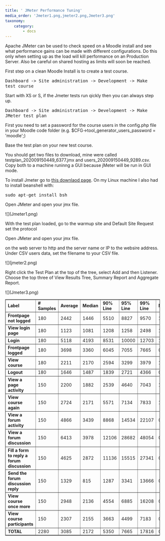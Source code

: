 ```yaml
---
title: ' JMeter Performance Tuning'
media_order: 'Jmeter1.png,jmeter2.png,Jmeter3.png'
taxonomy:
    category:
        - docs
---
```


<p>  Apache JMeter can be used to check speed on a Moodle install and see what performance gains can be made with different configurations. Do this only  when setting up as the load will kill performance on an Production Server. Also be careful on shared hosting as limits will soon be reached.</p>

<p>  First step on a clean Moodle Install is to create a test course.</p>

   
<tt>  Dashboard -> Site administration ->  Development  -> Make test course</tt>
  
  <p>Start with XS or S, if the Jmeter tests run qickly then you can always step up.</p>

 
<tt>  Dashboard -> Site administration ->  Development  ->  Make JMeter test plan</tt> 
<p>  First you need to set a password for the course users in the config.php file in your Moodle code folder (e.g. $CFG->tool_generator_users_password = 'moodle';) </p>


 <p>Base the test plan on your new test course.</p>

 
 <p>You should get two files to download, mine were called testplan_202009150449_6377.jmx and users_202009150449_9289.csv. Copy both to a machine runinng a GUI because jMeter will be run in GUI mode.</p>
 
<p>To install Jmeter go to <a href="http://jmeter.apache.org/download_jmeter.cgi">this downlaod page</a>. On my Linux machine I also had to install beanshell with:</p>

<tt>sudo apt-get install bsh</tt>
<p>Open JMeter and open your jmx file.</p>
![](Jmeter1.png)

<p>With the test plan loaded, go to the warmup site and Default Site Request set the protocol<p>Open JMeter and open your jmx file.</p>on the web server to http and the server name or IP to the websire address. Under CSV users data, set the filename to your CSV file.  </p>
![](jmeter2.png)
<p>Right click the Test Plan at the top of the tree, select Add  and then Listener. Choose the top three  of View Results Tree, Summary Report and Aggregate Report.</p>![](Jmeter3.png)

<table cellspacing="0" cellpadding="4" border="1" width="95%">
  <tr>
    <!-- Row 1 Column 1 -->
    <td>
      <b>
        Label
      </b>
    </td>
    <!-- Row 1 Column 2 -->
    <td>
      <b>
        # Samples
      </b>
    </td>
    <!-- Row 1 Column 3 -->
    <td>
      <b>
        Average
      </b>
    </td>
    <!-- Row 1 Column 4 -->
    <td>
      <b>
        Median
      </b>
    </td>
    <!-- Row 1 Column 5 -->
    <td>
      <b>
        90% Line
      </b>
    </td>
    <!-- Row 1 Column 6 -->
    <td>
      <b>
        95% Line
      </b>
    </td>
    <!-- Row 1 Column 7 -->
    <td>
      <b>
        99% Line
      </b>
    </td>
    <!-- Row 1 Column 8 -->
    <td>
      <b>
        Min
      </b>
    </td>
    <!-- Row 1 Column 9 -->
    <td>
      <b>
        Max
      </b>
    </td>
    <!-- Row 1 Column 10 -->
    <td>
      <b>
        Error %
      </b>
    </td>
    <!-- Row 1 Column 11 -->
    <td>
      <b>
        Throughput
      </b>
    </td>
    <!-- Row 1 Column 12 -->
    <td>
      <b>
        Received KB/sec
      </b>
    </td>
    <!-- Row 1 Column 13 -->
    <td>
      <b>
        Sent KB/sec
      </b>
    </td>
  </tr>
  <tr>
    <!-- Row 2 Column 1 -->
    <td>
      <b>
        Frontpage not logged
      </b>
    </td>
    <!-- Row 2 Column 2 -->
    <td>
      180
    </td>
    <!-- Row 2 Column 3 -->
    <td>
      2442
    </td>
    <!-- Row 2 Column 4 -->
    <td>
      1446
    </td>
    <!-- Row 2 Column 5 -->
    <td>
      5510
    </td>
    <!-- Row 2 Column 6 -->
    <td>
      8827
    </td>
    <!-- Row 2 Column 7 -->
    <td>
      9570
    </td>
    <!-- Row 2 Column 8 -->
    <td>
      1377
    </td>
    <!-- Row 2 Column 9 -->
    <td>
      10024
    </td>
    <!-- Row 2 Column 10 -->
    <td>
      0.000%
    </td>
    <!-- Row 2 Column 11 -->
    <td>
      0.18797
    </td>
    <!-- Row 2 Column 12 -->
    <td>
      5.61
    </td>
    <!-- Row 2 Column 13 -->
    <td>
      0.04
    </td>
  </tr>
  <tr>
    <!-- Row 3 Column 1 -->
    <td>
      <b>
        View login page
      </b>
    </td>
    <!-- Row 3 Column 2 -->
    <td>
      180
    </td>
    <!-- Row 3 Column 3 -->
    <td>
      1123
    </td>
    <!-- Row 3 Column 4 -->
    <td>
      1081
    </td>
    <!-- Row 3 Column 5 -->
    <td>
      1208
    </td>
    <!-- Row 3 Column 6 -->
    <td>
      1258
    </td>
    <!-- Row 3 Column 7 -->
    <td>
      2498
    </td>
    <!-- Row 3 Column 8 -->
    <td>
      166
    </td>
    <!-- Row 3 Column 9 -->
    <td>
      3400
    </td>
    <!-- Row 3 Column 10 -->
    <td>
      1.111%
    </td>
    <!-- Row 3 Column 11 -->
    <td>
      0.18691
    </td>
    <!-- Row 3 Column 12 -->
    <td>
      4.45
    </td>
    <!-- Row 3 Column 13 -->
    <td>
      0.04
    </td>
  </tr>
  <tr>
    <!-- Row 4 Column 1 -->
    <td>
      <b>
        Login
      </b>
    </td>
    <!-- Row 4 Column 2 -->
    <td>
      180
    </td>
    <!-- Row 4 Column 3 -->
    <td>
      5118
    </td>
    <!-- Row 4 Column 4 -->
    <td>
      4193
    </td>
    <!-- Row 4 Column 5 -->
    <td>
      8531
    </td>
    <!-- Row 4 Column 6 -->
    <td>
      10000
    </td>
    <!-- Row 4 Column 7 -->
    <td>
      12703
    </td>
    <!-- Row 4 Column 8 -->
    <td>
      1388
    </td>
    <!-- Row 4 Column 9 -->
    <td>
      12806
    </td>
    <!-- Row 4 Column 10 -->
    <td>
      1.111%
    </td>
    <!-- Row 4 Column 11 -->
    <td>
      0.18596
    </td>
    <!-- Row 4 Column 12 -->
    <td>
      39.29
    </td>
    <!-- Row 4 Column 13 -->
    <td>
      0.15
    </td>
  </tr>
  <tr>
    <!-- Row 5 Column 1 -->
    <td>
      <b>
        Frontpage logged
      </b>
    </td>
    <!-- Row 5 Column 2 -->
    <td>
      180
    </td>
    <!-- Row 5 Column 3 -->
    <td>
      3698
    </td>
    <!-- Row 5 Column 4 -->
    <td>
      3360
    </td>
    <!-- Row 5 Column 5 -->
    <td>
      6045
    </td>
    <!-- Row 5 Column 6 -->
    <td>
      7055
    </td>
    <!-- Row 5 Column 7 -->
    <td>
      7665
    </td>
    <!-- Row 5 Column 8 -->
    <td>
      0
    </td>
    <!-- Row 5 Column 9 -->
    <td>
      8192
    </td>
    <!-- Row 5 Column 10 -->
    <td>
      7.222%
    </td>
    <!-- Row 5 Column 11 -->
    <td>
      0.18672
    </td>
    <!-- Row 5 Column 12 -->
    <td>
      36.54
    </td>
    <!-- Row 5 Column 13 -->
    <td>
      0.1
    </td>
  </tr>
  <tr>
    <!-- Row 6 Column 1 -->
    <td>
      <b>
        View course
      </b>
    </td>
    <!-- Row 6 Column 2 -->
    <td>
      180
    </td>
    <!-- Row 6 Column 3 -->
    <td>
      2211
    </td>
    <!-- Row 6 Column 4 -->
    <td>
      2170
    </td>
    <!-- Row 6 Column 5 -->
    <td>
      2594
    </td>
    <!-- Row 6 Column 6 -->
    <td>
      3299
    </td>
    <!-- Row 6 Column 7 -->
    <td>
      3979
    </td>
    <!-- Row 6 Column 8 -->
    <td>
      1
    </td>
    <!-- Row 6 Column 9 -->
    <td>
      4757
    </td>
    <!-- Row 6 Column 10 -->
    <td>
      1.111%
    </td>
    <!-- Row 6 Column 11 -->
    <td>
      0.18506
    </td>
    <!-- Row 6 Column 12 -->
    <td>
      29.75
    </td>
    <!-- Row 6 Column 13 -->
    <td>
      0.04
    </td>
  </tr>
  <tr>
    <!-- Row 7 Column 1 -->
    <td>
      <b>
        Logout
      </b>
    </td>
    <!-- Row 7 Column 2 -->
    <td>
      180
    </td>
    <!-- Row 7 Column 3 -->
    <td>
      1646
    </td>
    <!-- Row 7 Column 4 -->
    <td>
      1487
    </td>
    <!-- Row 7 Column 5 -->
    <td>
      1839
    </td>
    <!-- Row 7 Column 6 -->
    <td>
      2721
    </td>
    <!-- Row 7 Column 7 -->
    <td>
      4366
    </td>
    <!-- Row 7 Column 8 -->
    <td>
      0
    </td>
    <!-- Row 7 Column 9 -->
    <td>
      11446
    </td>
    <!-- Row 7 Column 10 -->
    <td>
      2.222%
    </td>
    <!-- Row 7 Column 11 -->
    <td>
      0.16566
    </td>
    <!-- Row 7 Column 12 -->
    <td>
      5.67
    </td>
    <!-- Row 7 Column 13 -->
    <td>
      0.07
    </td>
  </tr>
  <tr>
    <!-- Row 8 Column 1 -->
    <td>
      <b>
        View a page activity
      </b>
    </td>
    <!-- Row 8 Column 2 -->
    <td>
      150
    </td>
    <!-- Row 8 Column 3 -->
    <td>
      2200
    </td>
    <!-- Row 8 Column 4 -->
    <td>
      1882
    </td>
    <!-- Row 8 Column 5 -->
    <td>
      2539
    </td>
    <!-- Row 8 Column 6 -->
    <td>
      4640
    </td>
    <!-- Row 8 Column 7 -->
    <td>
      7043
    </td>
    <!-- Row 8 Column 8 -->
    <td>
      1412
    </td>
    <!-- Row 8 Column 9 -->
    <td>
      7349
    </td>
    <!-- Row 8 Column 10 -->
    <td>
      0.000%
    </td>
    <!-- Row 8 Column 11 -->
    <td>
      0.16919
    </td>
    <!-- Row 8 Column 12 -->
    <td>
      22.91
    </td>
    <!-- Row 8 Column 13 -->
    <td>
      0.04
    </td>
  </tr>
  <tr>
    <!-- Row 9 Column 1 -->
    <td>
      <b>
        View course again
      </b>
    </td>
    <!-- Row 9 Column 2 -->
    <td>
      150
    </td>
    <!-- Row 9 Column 3 -->
    <td>
      2724
    </td>
    <!-- Row 9 Column 4 -->
    <td>
      2171
    </td>
    <!-- Row 9 Column 5 -->
    <td>
      5571
    </td>
    <!-- Row 9 Column 6 -->
    <td>
      7134
    </td>
    <!-- Row 9 Column 7 -->
    <td>
      7833
    </td>
    <!-- Row 9 Column 8 -->
    <td>
      1
    </td>
    <!-- Row 9 Column 9 -->
    <td>
      10690
    </td>
    <!-- Row 9 Column 10 -->
    <td>
      1.333%
    </td>
    <!-- Row 9 Column 11 -->
    <td>
      0.16902
    </td>
    <!-- Row 9 Column 12 -->
    <td>
      27.21
    </td>
    <!-- Row 9 Column 13 -->
    <td>
      0.04
    </td>
  </tr>
  <tr>
    <!-- Row 10 Column 1 -->
    <td>
      <b>
        View a forum activity
      </b>
    </td>
    <!-- Row 10 Column 2 -->
    <td>
      150
    </td>
    <!-- Row 10 Column 3 -->
    <td>
      4866
    </td>
    <!-- Row 10 Column 4 -->
    <td>
      3439
    </td>
    <!-- Row 10 Column 5 -->
    <td>
      8868
    </td>
    <!-- Row 10 Column 6 -->
    <td>
      14534
    </td>
    <!-- Row 10 Column 7 -->
    <td>
      22107
    </td>
    <!-- Row 10 Column 8 -->
    <td>
      0
    </td>
    <!-- Row 10 Column 9 -->
    <td>
      22359
    </td>
    <!-- Row 10 Column 10 -->
    <td>
      4.000%
    </td>
    <!-- Row 10 Column 11 -->
    <td>
      0.16734
    </td>
    <!-- Row 10 Column 12 -->
    <td>
      56.83
    </td>
    <!-- Row 10 Column 13 -->
    <td>
      0.04
    </td>
  </tr>
  <tr>
    <!-- Row 11 Column 1 -->
    <td>
      <b>
        View a forum discussion
      </b>
    </td>
    <!-- Row 11 Column 2 -->
    <td>
      150
    </td>
    <!-- Row 11 Column 3 -->
    <td>
      6413
    </td>
    <!-- Row 11 Column 4 -->
    <td>
      3978
    </td>
    <!-- Row 11 Column 5 -->
    <td>
      12106
    </td>
    <!-- Row 11 Column 6 -->
    <td>
      28682
    </td>
    <!-- Row 11 Column 7 -->
    <td>
      48054
    </td>
    <!-- Row 11 Column 8 -->
    <td>
      0
    </td>
    <!-- Row 11 Column 9 -->
    <td>
      49368
    </td>
    <!-- Row 11 Column 10 -->
    <td>
      9.333%
    </td>
    <!-- Row 11 Column 11 -->
    <td>
      0.16335
    </td>
    <!-- Row 11 Column 12 -->
    <td>
      79.1
    </td>
    <!-- Row 11 Column 13 -->
    <td>
      0.03
    </td>
  </tr>
  <tr>
    <!-- Row 12 Column 1 -->
    <td>
      <b>
        Fill a form to reply a forum discussion
      </b>
    </td>
    <!-- Row 12 Column 2 -->
    <td>
      150
    </td>
    <!-- Row 12 Column 3 -->
    <td>
      4625
    </td>
    <!-- Row 12 Column 4 -->
    <td>
      2872
    </td>
    <!-- Row 12 Column 5 -->
    <td>
      11136
    </td>
    <!-- Row 12 Column 6 -->
    <td>
      15515
    </td>
    <!-- Row 12 Column 7 -->
    <td>
      27341
    </td>
    <!-- Row 12 Column 8 -->
    <td>
      0
    </td>
    <!-- Row 12 Column 9 -->
    <td>
      27550
    </td>
    <!-- Row 12 Column 10 -->
    <td>
      5.333%
    </td>
    <!-- Row 12 Column 11 -->
    <td>
      0.16513
    </td>
    <!-- Row 12 Column 12 -->
    <td>
      45.88
    </td>
    <!-- Row 12 Column 13 -->
    <td>
      0.04
    </td>
  </tr>
  <tr>
    <!-- Row 13 Column 1 -->
    <td>
      <b>
        Send the forum discussion reply
      </b>
    </td>
    <!-- Row 13 Column 2 -->
    <td>
      150
    </td>
    <!-- Row 13 Column 3 -->
    <td>
      1329
    </td>
    <!-- Row 13 Column 4 -->
    <td>
      815
    </td>
    <!-- Row 13 Column 5 -->
    <td>
      1287
    </td>
    <!-- Row 13 Column 6 -->
    <td>
      3341
    </td>
    <!-- Row 13 Column 7 -->
    <td>
      13666
    </td>
    <!-- Row 13 Column 8 -->
    <td>
      0
    </td>
    <!-- Row 13 Column 9 -->
    <td>
      17816
    </td>
    <!-- Row 13 Column 10 -->
    <td>
      15.333%
    </td>
    <!-- Row 13 Column 11 -->
    <td>
      0.16589
    </td>
    <!-- Row 13 Column 12 -->
    <td>
      1.52
    </td>
    <!-- Row 13 Column 13 -->
    <td>
      0.1
    </td>
  </tr>
  <tr>
    <!-- Row 14 Column 1 -->
    <td>
      <b>
        View course once more
      </b>
    </td>
    <!-- Row 14 Column 2 -->
    <td>
      150
    </td>
    <!-- Row 14 Column 3 -->
    <td>
      2948
    </td>
    <!-- Row 14 Column 4 -->
    <td>
      2136
    </td>
    <!-- Row 14 Column 5 -->
    <td>
      4554
    </td>
    <!-- Row 14 Column 6 -->
    <td>
      6885
    </td>
    <!-- Row 14 Column 7 -->
    <td>
      16208
    </td>
    <!-- Row 14 Column 8 -->
    <td>
      0
    </td>
    <!-- Row 14 Column 9 -->
    <td>
      21154
    </td>
    <!-- Row 14 Column 10 -->
    <td>
      2.667%
    </td>
    <!-- Row 14 Column 11 -->
    <td>
      0.16666
    </td>
    <!-- Row 14 Column 12 -->
    <td>
      26.51
    </td>
    <!-- Row 14 Column 13 -->
    <td>
      0.04
    </td>
  </tr>
  <tr>
    <!-- Row 15 Column 1 -->
    <td>
      <b>
        View course participants
      </b>
    </td>
    <!-- Row 15 Column 2 -->
    <td>
      150
    </td>
    <!-- Row 15 Column 3 -->
    <td>
      2307
    </td>
    <!-- Row 15 Column 4 -->
    <td>
      2155
    </td>
    <!-- Row 15 Column 5 -->
    <td>
      3663
    </td>
    <!-- Row 15 Column 6 -->
    <td>
      4499
    </td>
    <!-- Row 15 Column 7 -->
    <td>
      7183
    </td>
    <!-- Row 15 Column 8 -->
    <td>
      0
    </td>
    <!-- Row 15 Column 9 -->
    <td>
      7243
    </td>
    <!-- Row 15 Column 10 -->
    <td>
      5.333%
    </td>
    <!-- Row 15 Column 11 -->
    <td>
      0.1686
    </td>
    <!-- Row 15 Column 12 -->
    <td>
      25.94
    </td>
    <!-- Row 15 Column 13 -->
    <td>
      0.03
    </td>
  </tr>
  <tr>
    <!-- Row 16 Column 1 -->
    <td>
      <b>
        TOTAL
      </b>
    </td>
    <!-- Row 16 Column 2 -->
    <td>
      2280
    </td>
    <!-- Row 16 Column 3 -->
    <td>
      3085
    </td>
    <!-- Row 16 Column 4 -->
    <td>
      2172
    </td>
    <!-- Row 16 Column 5 -->
    <td>
      5350
    </td>
    <!-- Row 16 Column 6 -->
    <td>
      7665
    </td>
    <!-- Row 16 Column 7 -->
    <td>
      17816
    </td>
    <!-- Row 16 Column 8 -->
    <td>
      0
    </td>
    <!-- Row 16 Column 9 -->
    <td>
      49368
    </td>
    <!-- Row 16 Column 10 -->
    <td>
      3.860%
    </td>
    <!-- Row 16 Column 11 -->
    <td>
      1.99279
    </td>
    <!-- Row 16 Column 12 -->
    <td>
      328.67
    </td>
    <!-- Row 16 Column 13 -->
    <td>
      0.66
    </td>
  </tr>
</table>








 
 
